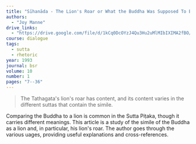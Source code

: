 ```yaml
---
title: "Sīhanāda - The Lion's Roar or What the Buddha Was Supposed To Be Willing to Defend in Debate"
authors:
  - "Joy Manne"
drive_links:
  - "https://drive.google.com/file/d/1kCq0DcOYzJ4Qu3Hu2uMlMIbIXIMA2fBO/view?usp=sharing"
course: dialogue 
tags:
  - sutta
  - rhetoric
year: 1993
journal: bsr
volume: 10
number: 1
pages: "7--36"
---
```


> The Tathagata's lion's roar has content, and its content varies in the different suttas that contain the simile.

Comparing the Buddha to a lion is common in the Sutta Piṭaka, though it carries different meanings. This article is a study of the simile of the Buddha as a lion and, in particular, his lion's roar. The author goes through the various uages, providing useful explanations and cross-references.